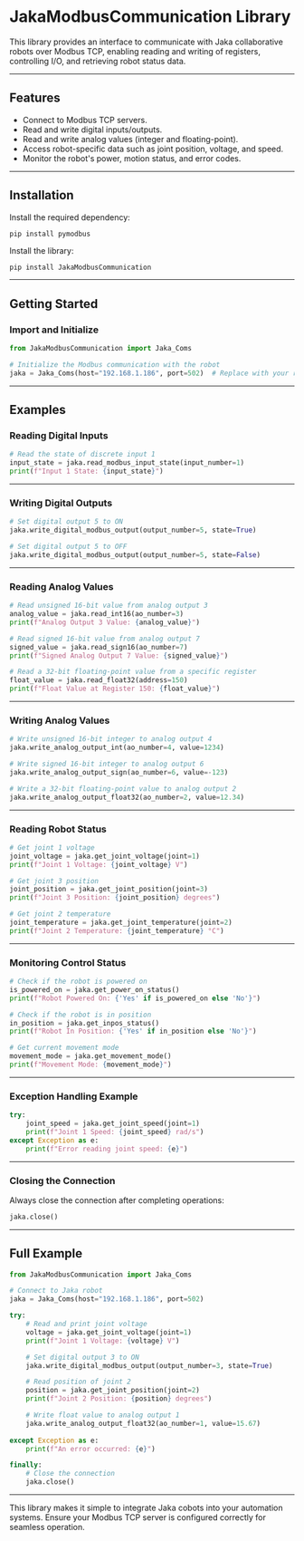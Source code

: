 # JakaModbusCommunication Library

This library provides an interface to communicate with Jaka collaborative robots over Modbus TCP, enabling reading and writing of registers, controlling I/O, and retrieving robot status data.

---

## Features
- Connect to Modbus TCP servers.
- Read and write digital inputs/outputs.
- Read and write analog values (integer and floating-point).
- Access robot-specific data such as joint position, voltage, and speed.
- Monitor the robot's power, motion status, and error codes.

---

## Installation

Install the required dependency:

```bash
pip install pymodbus
```
Install the library:

```
pip install JakaModbusCommunication
```
---

## Getting Started

### Import and Initialize

```python
from JakaModbusCommunication import Jaka_Coms

# Initialize the Modbus communication with the robot
jaka = Jaka_Coms(host="192.168.1.186", port=502)  # Replace with your robot's IP
```

---

## Examples

### Reading Digital Inputs

```python
# Read the state of discrete input 1
input_state = jaka.read_modbus_input_state(input_number=1)
print(f"Input 1 State: {input_state}")
```

---

### Writing Digital Outputs

```python
# Set digital output 5 to ON
jaka.write_digital_modbus_output(output_number=5, state=True)

# Set digital output 5 to OFF
jaka.write_digital_modbus_output(output_number=5, state=False)
```

---

### Reading Analog Values

```python
# Read unsigned 16-bit value from analog output 3
analog_value = jaka.read_int16(ao_number=3)
print(f"Analog Output 3 Value: {analog_value}")

# Read signed 16-bit value from analog output 7
signed_value = jaka.read_sign16(ao_number=7)
print(f"Signed Analog Output 7 Value: {signed_value}")

# Read a 32-bit floating-point value from a specific register
float_value = jaka.read_float32(address=150)
print(f"Float Value at Register 150: {float_value}")
```

---

### Writing Analog Values

```python
# Write unsigned 16-bit integer to analog output 4
jaka.write_analog_output_int(ao_number=4, value=1234)

# Write signed 16-bit integer to analog output 6
jaka.write_analog_output_sign(ao_number=6, value=-123)

# Write a 32-bit floating-point value to analog output 2
jaka.write_analog_output_float32(ao_number=2, value=12.34)
```

---

### Reading Robot Status

```python
# Get joint 1 voltage
joint_voltage = jaka.get_joint_voltage(joint=1)
print(f"Joint 1 Voltage: {joint_voltage} V")

# Get joint 3 position
joint_position = jaka.get_joint_position(joint=3)
print(f"Joint 3 Position: {joint_position} degrees")

# Get joint 2 temperature
joint_temperature = jaka.get_joint_temperature(joint=2)
print(f"Joint 2 Temperature: {joint_temperature} °C")
```

---

### Monitoring Control Status

```python
# Check if the robot is powered on
is_powered_on = jaka.get_power_on_status()
print(f"Robot Powered On: {'Yes' if is_powered_on else 'No'}")

# Check if the robot is in position
in_position = jaka.get_inpos_status()
print(f"Robot In Position: {'Yes' if in_position else 'No'}")

# Get current movement mode
movement_mode = jaka.get_movement_mode()
print(f"Movement Mode: {movement_mode}")
```

---

### Exception Handling Example

```python
try:
    joint_speed = jaka.get_joint_speed(joint=1)
    print(f"Joint 1 Speed: {joint_speed} rad/s")
except Exception as e:
    print(f"Error reading joint speed: {e}")
```

---

### Closing the Connection

Always close the connection after completing operations:

```python
jaka.close()
```

---

## Full Example

```python
from JakaModbusCommunication import Jaka_Coms

# Connect to Jaka robot
jaka = Jaka_Coms(host="192.168.1.186", port=502)

try:
    # Read and print joint voltage
    voltage = jaka.get_joint_voltage(joint=1)
    print(f"Joint 1 Voltage: {voltage} V")

    # Set digital output 3 to ON
    jaka.write_digital_modbus_output(output_number=3, state=True)

    # Read position of joint 2
    position = jaka.get_joint_position(joint=2)
    print(f"Joint 2 Position: {position} degrees")

    # Write float value to analog output 1
    jaka.write_analog_output_float32(ao_number=1, value=15.67)
    
except Exception as e:
    print(f"An error occurred: {e}")

finally:
    # Close the connection
    jaka.close()
```

---

This library makes it simple to integrate Jaka cobots into your automation systems. Ensure your Modbus TCP server is configured correctly for seamless operation.
